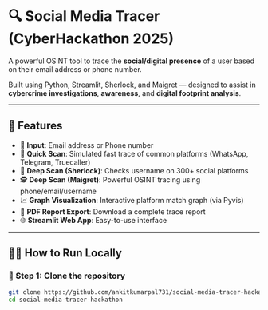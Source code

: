 # 🔍 Social Media Tracer (CyberHackathon 2025)

A powerful OSINT tool to trace the **social/digital presence** of a user based on their email address or phone number.

Built using Python, Streamlit, Sherlock, and Maigret — designed to assist in **cybercrime investigations**, **awareness**, and **digital footprint analysis**.

---

## 🚀 Features

- 📩 **Input**: Email address or Phone number
- 🔎 **Quick Scan**: Simulated fast trace of common platforms (WhatsApp, Telegram, Truecaller)
- 🧠 **Deep Scan (Sherlock)**: Checks username on 300+ social platforms
- 🕵️ **Deep Scan (Maigret)**: Powerful OSINT tracing using phone/email/username
- 📈 **Graph Visualization**: Interactive platform match graph (via Pyvis)
- 📄 **PDF Report Export**: Download a complete trace report
- 🌐 **Streamlit Web App**: Easy-to-use interface

---

## 🧑‍💻 How to Run Locally

### 🔹 Step 1: Clone the repository
```bash
git clone https://github.com/ankitkumarpal731/social-media-tracer-hackathon.git
cd social-media-tracer-hackathon
